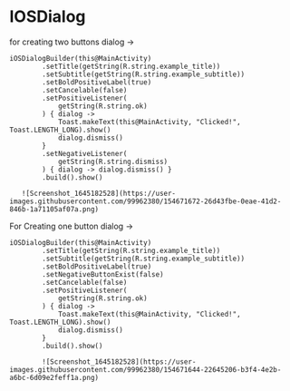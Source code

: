# IOSDialog

for creating two buttons dialog -> 
```
iOSDialogBuilder(this@MainActivity)
        .setTitle(getString(R.string.example_title))
        .setSubtitle(getString(R.string.example_subtitle))
        .setBoldPositiveLabel(true)
        .setCancelable(false)
        .setPositiveListener(
            getString(R.string.ok)
        ) { dialog ->
            Toast.makeText(this@MainActivity, "Clicked!", Toast.LENGTH_LONG).show()
            dialog.dismiss()
        }
        .setNegativeListener(
            getString(R.string.dismiss)
        ) { dialog -> dialog.dismiss() }
        .build().show()
   ```
        
       ![Screenshot_1645182528](https://user-images.githubusercontent.com/99962380/154671672-26d43fbe-0eae-41d2-846b-1a71105af07a.png)

        
For Creating one button dialog ->
```
iOSDialogBuilder(this@MainActivity)
        .setTitle(getString(R.string.example_title))
        .setSubtitle(getString(R.string.example_subtitle))
        .setBoldPositiveLabel(true)
        .setNegativeButtonExist(false)
        .setCancelable(false)
        .setPositiveListener(
            getString(R.string.ok)
        ) { dialog ->
            Toast.makeText(this@MainActivity, "Clicked!", Toast.LENGTH_LONG).show()
            dialog.dismiss()
        }
        .build().show()

        ![Screenshot_1645182528](https://user-images.githubusercontent.com/99962380/154671644-22645206-b3f4-4e2b-a6bc-6d09e2feff1a.png)
